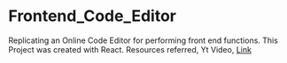 # Frontend_Code_Editor
Replicating an Online Code Editor for performing front end functions.
This Project was created with React. 
Resources referred,
Yt Video, [Link](https://www.youtube.com/watch?v=wcVxX7lu2d4)  